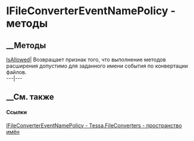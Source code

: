 # IFileConverterEventNamePolicy - методы
##  __Методы
[IsAllowed](M_Tessa_FileConverters_IFileConverterEventNamePolicy_IsAllowed.htm)|
Возвращает признак того, что выполнение методов расширения допустимо для
заданного имени события по конвертации файлов.  
---|---  
##  __См. также
#### Ссылки
[IFileConverterEventNamePolicy -
](T_Tessa_FileConverters_IFileConverterEventNamePolicy.htm)
[Tessa.FileConverters - пространство имён](N_Tessa_FileConverters.htm)
